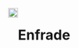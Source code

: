 <link rel="stylesheet" href="style.css">
<header>
        <div style="display: flex;" class="LN">
        <img src="https://i.ibb.co/LJTcC0K/Logo-1.png" alt="Logo" style="height: 20px;"> <h1>Enfrade</h1>
        </div>
</header>

